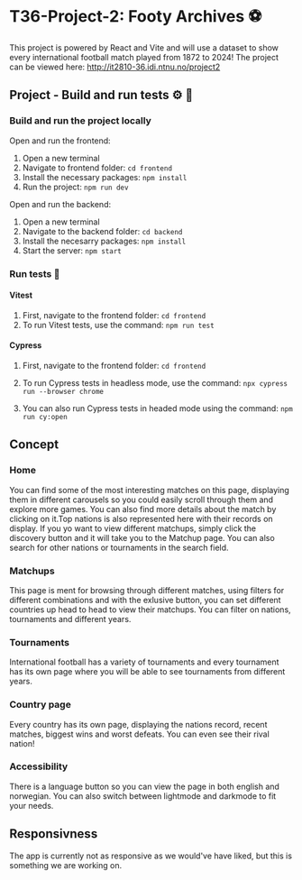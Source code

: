 # T36-Project-2: Footy Archives ⚽
This project is powered by React and Vite and will use a dataset to show every international football match played from 1872 to 2024!
The project can be viewed here: http://it2810-36.idi.ntnu.no/project2 


## Project - Build and run tests :gear: :wrench:
### Build and run the project locally



Open and run the frontend:
1. Open a new terminal
2. Navigate to frontend folder: `cd frontend`
3. Install the necessary packages: `npm install`
4. Run the project: `npm run dev`

Open and run the backend:
1. Open a new terminal
2. Navigate to the backend folder: `cd backend`
3. Install the necesarry packages: `npm install`
4. Start the server: `npm start`


### Run tests :wrench:
#### Vitest
1. First, navigate to the frontend folder: `cd frontend`
2. To run Vitest tests, use the command: `npm run test`

#### Cypress
1. First, navigate to the frontend folder: `cd frontend`
2. To run Cypress tests in headless mode, use the command: `npx cypress run --browser chrome`

3. You can also run Cypress tests in headed mode using the command: `npm run cy:open` 


## Concept
### Home
You can find some of the most interesting matches on this page, displaying them in different carousels so you could easily scroll through them and explore more games. You can also find more details about the match by clicking on it.Top nations is also represented here with their records on display. If you yo want to view different matchups, simply click the discovery button and it will take you to the Matchup page. You can also search for other nations or tournaments in the search field.
### Matchups
This page is ment for browsing through different matches, using filters for different combinations and with the exlusive button, you can set different countries up head to head to view their matchups. You can filter on nations, tournaments and different years.

### Tournaments
International football has a variety of tournaments and every tournament has its own page where you will be able to see tournaments from different years.

### Country page
Every country has its own page, displaying the nations record, recent matches, biggest wins and worst defeats. You can even see their rival nation!

### Accessibility
There is a language button so you can view the page in both english and norwegian. You can also switch between lightmode and darkmode to fit your needs.

## Responsivness
The app is currently not as responsive as we would've have liked, but this is something we are working on.








